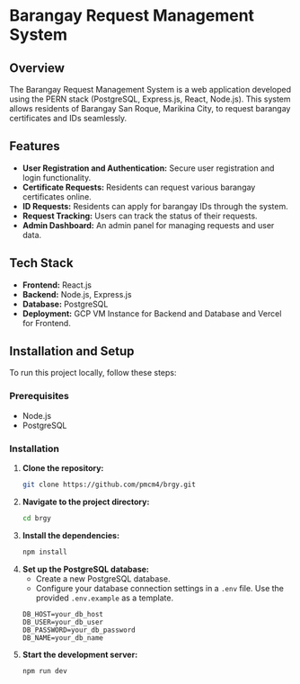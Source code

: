 # Barangay Request Management System

## Overview
The Barangay Request Management System is a web application developed using the PERN stack (PostgreSQL, Express.js, React, Node.js). This system allows residents of Barangay San Roque, Marikina City, to request barangay certificates and IDs seamlessly.

## Features
- **User Registration and Authentication:** Secure user registration and login functionality.
- **Certificate Requests:** Residents can request various barangay certificates online.
- **ID Requests:** Residents can apply for barangay IDs through the system.
- **Request Tracking:** Users can track the status of their requests.
- **Admin Dashboard:** An admin panel for managing requests and user data.

## Tech Stack
- **Frontend:** React.js
- **Backend:** Node.js, Express.js
- **Database:** PostgreSQL
- **Deployment:** GCP VM Instance for Backend and Database and Vercel for Frontend. 

## Installation and Setup
To run this project locally, follow these steps:

### Prerequisites
- Node.js
- PostgreSQL

### Installation
1. **Clone the repository:**
    ```bash
    git clone https://github.com/pmcm4/brgy.git
    ```
2. **Navigate to the project directory:**
    ```bash
    cd brgy
    ```
3. **Install the dependencies:**
    ```bash
    npm install
    ```
4. **Set up the PostgreSQL database:**
    - Create a new PostgreSQL database.
    - Configure your database connection settings in a `.env` file. Use the provided `.env.example` as a template.
    ```plaintext
    DB_HOST=your_db_host
    DB_USER=your_db_user
    DB_PASSWORD=your_db_password
    DB_NAME=your_db_name
    ```
5. **Start the development server:**
    ```bash
    npm run dev
    ```


